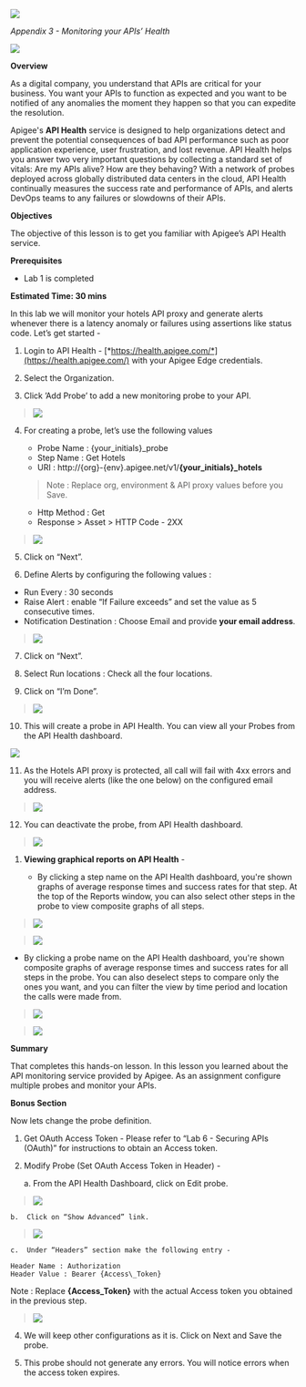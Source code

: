 ![](./media/image18.png)

*Appendix 3 - Monitoring your APIs’ Health*

![](./media/image20.png)

**Overview**

As a digital company, you understand that APIs are critical for your
business. You want your APIs to function as expected and you want to be
notified of any anomalies the moment they happen so that you can
expedite the resolution.

Apigee's **API Health** service is designed to help organizations detect
and prevent the potential consequences of bad API performance such as
poor application experience, user frustration, and lost revenue. API
Health helps you answer two very important questions by collecting a
standard set of vitals: Are my APIs alive? How are they behaving? With a
network of probes deployed across globally distributed data centers in
the cloud, API Health continually measures the success rate and
performance of APIs, and alerts DevOps teams to any failures or
slowdowns of their APIs.

**Objectives**

The objective of this lesson is to get you familiar with Apigee’s API
Health service.

**Prerequisites**
-   Lab 1 is completed

**Estimated Time: 30 mins**

In this lab we will monitor your hotels API proxy and generate alerts
whenever there is a latency anomaly or failures using assertions like
status code. Let’s get started -

1.  Login to API Health -
    [*https://health.apigee.com/*](https://health.apigee.com/) with
    your Apigee Edge credentials.

2.  Select the Organization.

3.  Click ’Add Probe’ to add a new monitoring probe to your API.

> ![](./media/image19.jpg)

4.  For creating a probe, let’s use the following values

    -   Probe Name : {your\_initials}\_probe
    -   Step Name : Get Hotels
    -   URI : http://{org}-{env}.apigee.net/v1/**{your\_initials}\_hotels**

    > Note : Replace org, environment & API proxy values before you Save.

    -   Http Method : Get
    -   Response &gt; Asset &gt; HTTP Code - 2XX

> ![](./media/image22.png)

5.  Click on “Next”.

6.  Define Alerts by configuring the following values :

-   Run Every : 30 seconds
-   Raise Alert : enable “If Failure exceeds” and set the value as 5
    consecutive times.
-   Notification Destination : Choose Email and provide **your email
    address**.

> ![](./media/image21.png)

7.  Click on “Next”.

8.  Select Run locations : Check all the four locations.

9.  Click on “I’m Done”.

> ![](./media/image24.png)

10.  This will create a probe in API Health. You can view all your Probes
    from the API Health dashboard.

![](./media/image23.png)

11.  As the Hotels API proxy is protected, all call will fail with 4xx
    errors and you will receive alerts (like the one below) on the
    configured email address.

> ![](./media/image26.png)

12.  You can deactivate the probe, from API Health dashboard.

> ![](./media/image25.jpg)

1.  **Viewing graphical reports on API Health** -

    -   By clicking a step name on the API Health dashboard, you're
        shown graphs of average response times and success rates for
        that step. At the top of the Reports window, you can also
        select other steps in the probe to view composite graphs of
        all steps.

> ![](./media/image29.png)

> ![](./media/image27.png)

-   By clicking a probe name on the API Health dashboard, you're shown
    composite graphs of average response times and success rates for
    all steps in the probe. You can also deselect steps to compare
    only the ones you want, and you can filter the view by time period
    and location the calls were made from.

> ![](./media/image28.png)

> ![](./media/image30.png)

**Summary**

That completes this hands-on lesson. In this lesson you learned about
the API monitoring service provided by Apigee. As an assignment
configure multiple probes and monitor your APIs.

**Bonus Section**

Now lets change the probe definition.

1)  Get OAuth Access Token - Please refer to “Lab 6 - Securing APIs
    (OAuth)” for instructions to obtain an Access token.

2)  Modify Probe (Set OAuth Access Token in Header) -

    a.  From the API Health Dashboard, click on Edit probe.

> ![](./media/image31.png)

    b.  Click on “Show Advanced” link.

> ![](./media/image32.png)

    c.  Under “Headers” section make the following entry -

```
Header Name : Authorization
Header Value : Bearer {Access\_Token}
```

Note : Replace **{Access\_Token}** with the actual Access token you
obtained in the previous step.

> ![](./media/image33.png)

4)  We will keep other configurations as it is. Click on Next and Save
    the probe.

5)  This probe should not generate any errors. You will notice errors
    when the access token expires.


